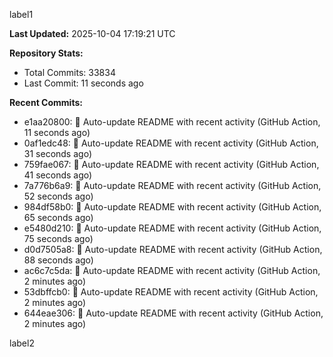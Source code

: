 
label1 
<!-- ACTIVITY_START -->
**Last Updated:** 2025-10-04 17:19:21 UTC

**Repository Stats:**
- Total Commits: 33834
- Last Commit: 11 seconds ago

**Recent Commits:**
- e1aa20800: 🤖 Auto-update README with recent activity (GitHub Action, 11 seconds ago)
- 0af1edc48: 🤖 Auto-update README with recent activity (GitHub Action, 31 seconds ago)
- 759fae067: 🤖 Auto-update README with recent activity (GitHub Action, 41 seconds ago)
- 7a776b6a9: 🤖 Auto-update README with recent activity (GitHub Action, 52 seconds ago)
- 984df58b0: 🤖 Auto-update README with recent activity (GitHub Action, 65 seconds ago)
- e5480d210: 🤖 Auto-update README with recent activity (GitHub Action, 75 seconds ago)
- d0d7505a8: 🤖 Auto-update README with recent activity (GitHub Action, 88 seconds ago)
- ac6c7c5da: 🤖 Auto-update README with recent activity (GitHub Action, 2 minutes ago)
- 53dbffcb0: 🤖 Auto-update README with recent activity (GitHub Action, 2 minutes ago)
- 644eae306: 🤖 Auto-update README with recent activity (GitHub Action, 2 minutes ago)
<!-- ACTIVITY_END -->

label2

